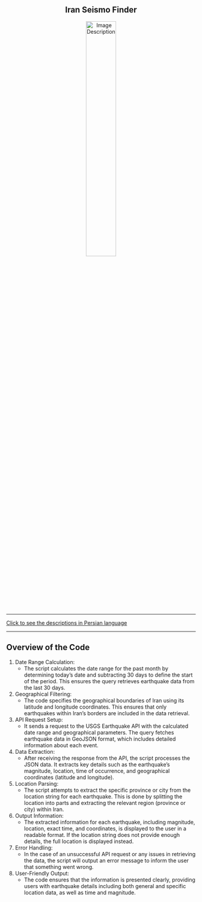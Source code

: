 <div align="center">

## Iran Seismo Finder

<img src="https://images.khabaronline.ir/images/2016/3/16-3-25-1345132028858.jpg" alt="Image Description" width="40%">

</div>
<hr>

[Click to see the descriptions in Persian language](PersianIranSeismoFinder.md)
<hr>

## Overview of the Code
1. Date Range Calculation:
   - The script calculates the date range for the past month by determining today’s date and subtracting 30 days to define the start of the period. This ensures the query retrieves       earthquake data from the last 30 days.
2. Geographical Filtering:
   - The code specifies the geographical boundaries of Iran using its latitude and longitude coordinates. This ensures that only earthquakes within Iran’s borders are included in the data retrieval.
3. API Request Setup:
   - It sends a request to the USGS Earthquake API with the calculated date range and geographical parameters. The query fetches earthquake data in GeoJSON format, which includes detailed information about each event.
4. Data Extraction:
   - After receiving the response from the API, the script processes the JSON data. It extracts key details such as the earthquake’s magnitude, location, time of occurrence, and geographical coordinates (latitude and longitude).
5. Location Parsing:
   - The script attempts to extract the specific province or city from the location string for each earthquake. This is done by splitting the location into parts and extracting the relevant region (province or city) within Iran.
6. Output Information:
   - The extracted information for each earthquake, including magnitude, location, exact time, and coordinates, is displayed to the user in a readable format. If the location string does not provide enough details, the full location is displayed instead.
7. Error Handling:
   - In the case of an unsuccessful API request or any issues in retrieving the data, the script will output an error message to inform the user that something went wrong.
8. User-Friendly Output:
   - The code ensures that the information is presented clearly, providing users with earthquake details including both general and specific location data, as well as time and magnitude.
